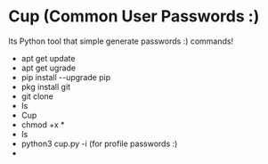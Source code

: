 # Cup (Common User Passwords :)
Its Python tool that simple generate passwords :)
commands!
* apt get update
* apt get ugrade
* pip install --upgrade pip
* pkg install git
* git clone 
* ls
* Cup
* chmod +x *
* ls
* python3 cup.py -i (for profile passwords :)
* 
